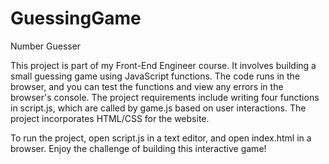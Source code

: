# GuessingGame

Number Guesser

This project is part of my Front-End Engineer course. It involves building a small guessing game using JavaScript functions. The code runs in the browser, and you can test the functions and view any errors in the browser's console. The project requirements include writing four functions in script.js, which are called by game.js based on user interactions. The project incorporates HTML/CSS for the website.

To run the project, open script.js in a text editor, and open index.html in a browser. Enjoy the challenge of building this interactive game!
